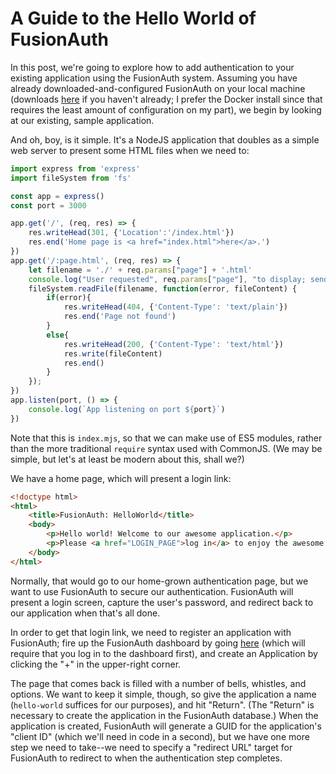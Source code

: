 # A Guide to the Hello World of FusionAuth
In this post, we're going to explore how to add authentication to your existing application using the FusionAuth system. Assuming you have already downloaded-and-configured FusionAuth on your local machine (downloads [here](https://fusionauth.io/download) if you haven't already; I prefer the Docker install since that requires the least amount of configuration on my part), we begin by looking at our existing, sample application.

And oh, boy, is it simple. It's a NodeJS application that doubles as a simple web server to present some HTML files when we need to:

```js
import express from 'express'
import fileSystem from 'fs'

const app = express()
const port = 3000

app.get('/', (req, res) => {
	res.writeHead(301, {'Location':'/index.html'})
	res.end('Home page is <a href="index.html">here</a>.')
})
app.get('/:page.html', (req, res) => {
    let filename = './' + req.params["page"] + '.html'
    console.log("User requested", req.params["page"], "to display; sending", filename)
	fileSystem.readFile(filename, function(error, fileContent) {
		if(error){
			res.writeHead(404, {'Content-Type': 'text/plain'})
			res.end('Page not found')
		}
		else{
			res.writeHead(200, {'Content-Type': 'text/html'})
			res.write(fileContent)
			res.end()
		}
	});
})
app.listen(port, () => {
	console.log(`App listening on port ${port}`)
})
```

Note that this is `index.mjs`, so that we can make use of ES5 modules, rather than the more traditional `require` syntax used with CommonJS. (We may be simple, but let's at least be modern about this, shall we?)

We have a home page, which will present a login link:

```html
<!doctype html>
<html>
    <title>FusionAuth: HelloWorld</title>
	<body>
		<p>Hello world! Welcome to our awesome application.</p>
		<p>Please <a href="LOGIN_PAGE">log in</a> to enjoy the awesome.</p>
	</body>
</html>
```

Normally, that would go to our home-grown authentication page, but we want to use FusionAuth to secure our authentication. FusionAuth will present a login screen, capture the user's password, and redirect back to our application when that's all done.

In order to get that login link, we need to register an application with FusionAuth; fire up the FusionAuth dashboard by going [here](http://localhost:9011/admin/application/) (which will require that you log in to the dashboard first), and create an Application by clicking the "+" in the upper-right corner.

The page that comes back is filled with a number of bells, whistles, and options. We want to keep it simple, though, so give the application a name (`hello-world` suffices for our purposes), and hit "Return". (The "Return" is necessary to create the application in the FusionAuth database.) When the application is created, FusionAuth will generate a GUID for the application's "client ID" (which we'll need in code in a second), but we have one more step we need to take--we need to specify a "redirect URL" target for FusionAuth to redirect to when the authentication step completes.